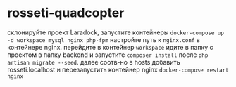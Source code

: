 # rosseti-quadcopter

склонируйте проект Laradock, запустите контейнеры `docker-compose up -d workspace mysql nginx php-fpm` настройте путь к `nginx.conf` в контейнере nginx. перейдите в контейнер `workspace` идите в папку с проектом в папку backend и запустите `composer install` после `php artisan migrate --seed`. далее соотв-но в hosts добавить rosseti.localhost и перезапустить контейнер nginx `docker-compose restart nginx` 
